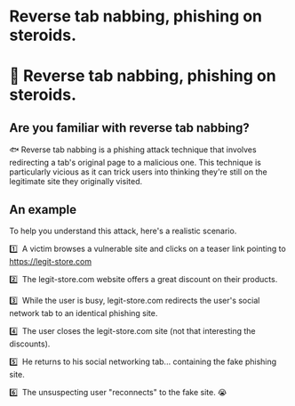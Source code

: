 # Reverse tab nabbing, phishing on steroids.


# 💉 Reverse tab nabbing, phishing on steroids.

## Are you familiar with reverse tab nabbing?

🐟 Reverse tab nabbing is a phishing attack technique that involves redirecting a tab's original page to a malicious one. This technique is particularly vicious as it can trick users into thinking they're still on the legitimate site they originally visited.

## An example

To help you understand this attack, here's a realistic scenario.

1️⃣ &nbsp;A victim browses a vulnerable site and clicks on a teaser link pointing to https://legit-store.com

2️⃣ &nbsp;The legit-store.com website offers a great discount on their products.

3️⃣ &nbsp;While the user is busy, legit-store.com redirects the user's social network tab to an identical phishing site.

4️⃣ &nbsp;The user closes the legit-store.com site (not that interesting the discounts).

5️⃣ &nbsp;He returns to his social networking tab... containing the fake phishing site.

6️⃣ &nbsp;The unsuspecting user "reconnects" to the fake site. 😭

